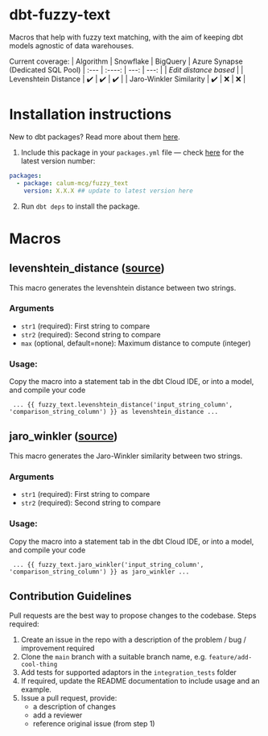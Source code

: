 # dbt-fuzzy-text

Macros that help with fuzzy text matching, with the aim of keeping dbt models agnostic of data warehouses.

Current coverage:
| Algorithm | Snowflake | BigQuery | Azure Synapse (Dedicated SQL Pool)
| :--- | :----: | ---: | ---: |
| _Edit distance based_ |
| Levenshtein Distance | ✔️ | ✔️ | ✔️ |
| Jaro-Winkler Similarity | ✔️ | ❌ | ❌ |

# Installation instructions

New to dbt packages? Read more about them [here](https://docs.getdbt.com/docs/building-a-dbt-project/package-management/).

1. Include this package in your `packages.yml` file — check [here](https://hub.getdbt.com/calum-mcg/latest/) for the latest version number:

```yml
packages:
  - package: calum-mcg/fuzzy_text
    version: X.X.X ## update to latest version here
```

2. Run `dbt deps` to install the package.

# Macros

## levenshtein_distance ([source](macros/levenshtein.sql))

This macro generates the levenshtein distance between two strings.

### Arguments

- `str1` (required): First string to compare
- `str2` (required): Second string to compare
- `max` (optional, default=none): Maximum distance to compute (integer)

### Usage:

Copy the macro into a statement tab in the dbt Cloud IDE, or into a model, and compile your code

```
 ... {{ fuzzy_text.levenshtein_distance('input_string_column', 'comparison_string_column') }} as levenshtein_distance ...
```

## jaro_winkler ([source](macros/jaro_winkler.sql))

This macro generates the Jaro-Winkler similarity between two strings.

### Arguments

- `str1` (required): First string to compare
- `str2` (required): Second string to compare

### Usage:

Copy the macro into a statement tab in the dbt Cloud IDE, or into a model, and compile your code

```
 ... {{ fuzzy_text.jaro_winkler('input_string_column', 'comparison_string_column') }} as jaro_winkler ...
```

## Contribution Guidelines

Pull requests are the best way to propose changes to the codebase. Steps required:

1. Create an issue in the repo with a description of the problem / bug / improvement required
2. Clone the `main` branch with a suitable branch name, e.g. `feature/add-cool-thing`
3. Add tests for supported adaptors in the `integration_tests` folder
4. If required, update the README documentation to include usage and an example.
5. Issue a pull request, provide:
   - a description of changes
   - add a reviewer
   - reference original issue (from step 1)
